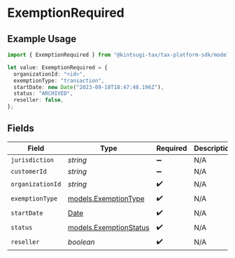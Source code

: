 # ExemptionRequired

## Example Usage

```typescript
import { ExemptionRequired } from "@kintsugi-tax/tax-platform-sdk/models";

let value: ExemptionRequired = {
  organizationId: "<id>",
  exemptionType: "transaction",
  startDate: new Date("2023-09-18T18:47:48.196Z"),
  status: "ARCHIVED",
  reseller: false,
};
```

## Fields

| Field                                                                                         | Type                                                                                          | Required                                                                                      | Description                                                                                   |
| --------------------------------------------------------------------------------------------- | --------------------------------------------------------------------------------------------- | --------------------------------------------------------------------------------------------- | --------------------------------------------------------------------------------------------- |
| `jurisdiction`                                                                                | *string*                                                                                      | :heavy_minus_sign:                                                                            | N/A                                                                                           |
| `customerId`                                                                                  | *string*                                                                                      | :heavy_minus_sign:                                                                            | N/A                                                                                           |
| `organizationId`                                                                              | *string*                                                                                      | :heavy_check_mark:                                                                            | N/A                                                                                           |
| `exemptionType`                                                                               | [models.ExemptionType](../models/exemptiontype.md)                                            | :heavy_check_mark:                                                                            | N/A                                                                                           |
| `startDate`                                                                                   | [Date](https://developer.mozilla.org/en-US/docs/Web/JavaScript/Reference/Global_Objects/Date) | :heavy_check_mark:                                                                            | N/A                                                                                           |
| `status`                                                                                      | [models.ExemptionStatus](../models/exemptionstatus.md)                                        | :heavy_check_mark:                                                                            | N/A                                                                                           |
| `reseller`                                                                                    | *boolean*                                                                                     | :heavy_check_mark:                                                                            | N/A                                                                                           |
